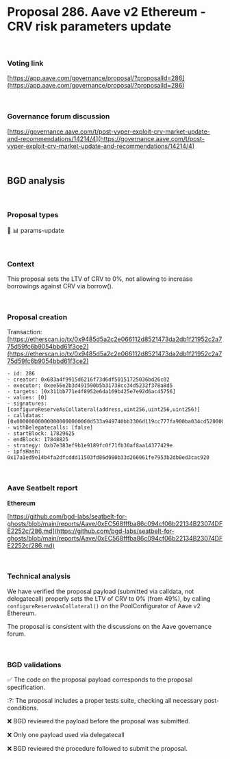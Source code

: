 # Proposal 286. Aave v2 Ethereum - CRV risk parameters update

<br>

### Voting link

[https://app.aave.com/governance/proposal/?proposalId=286](https://app.aave.com/governance/proposal/?proposalId=286)

<br>

### Governance forum discussion

[https://governance.aave.com/t/post-vyper-exploit-crv-market-update-and-recommendations/14214/4](https://governance.aave.com/t/post-vyper-exploit-crv-market-update-and-recommendations/14214/4)

<br>

## BGD analysis

<br>

### Proposal types

:wrench: :bar_chart: params-update

<br>

### Context

This proposal sets the LTV of CRV to 0%, not allowing to increase borrowings against CRV via borrow().

<br>

### Proposal creation

Transaction: [https://etherscan.io/tx/0x9485d5a2c2e066112d8521473da2db1f21952c2a775d59fc6b9054bbd61f3ce2](https://etherscan.io/tx/0x9485d5a2c2e066112d8521473da2db1f21952c2a775d59fc6b9054bbd61f3ce2)

```
- id: 286
- creator: 0x683a4f9915d6216f73d6df50151725036bd26c02
- executor: 0xee56e2b3d491590b5b31738cc34d5232f378a8d5
- targets: [0x311bb771e4f8952e6da169b425e7e92d6ac45756]
- values: [0]
- signatures: [configureReserveAsCollateral(address,uint256,uint256,uint256)]
- calldatas: [0x000000000000000000000000d533a949740bb3306d119cc777fa900ba034cd520000000000000000000000000000000000000000000000000000000000000000000000000000000000000000000000000000000000000000000000000000157c0000000000000000000000000000000000000000000000000000000000002a30]
- withDelegatecalls: [false]
- startBlock: 17829625
- endBlock: 17848825
- strategy: 0xb7e383ef9b1e9189fc0f71fb30af8aa14377429e
- ipfsHash: 0x17a1ed9e14b4fa2dfcddd11503fd86d080b33d266061fe7953b2db0ed3cac920
```

<br>

### Aave Seatbelt report

**Ethereum**

[https://github.com/bgd-labs/seatbelt-for-ghosts/blob/main/reports/Aave/0xEC568fffba86c094cf06b22134B23074DFE2252c/286.md](https://github.com/bgd-labs/seatbelt-for-ghosts/blob/main/reports/Aave/0xEC568fffba86c094cf06b22134B23074DFE2252c/286.md)


<br>

### Technical analysis

We have verified the proposal payload (submitted via calldata, not delegatecall) properly sets the LTV of CRV to 0% (from 49%), by calling `configureReserveAsCollateral()` on the PoolConfigurator of Aave v2 Ethereum.

The proposal is consistent with the discussions on the Aave governance forum.

<br>

### BGD validations

:white_check_mark: The code on the proposal payload corresponds to the proposal specification.

:?: The proposal includes a proper tests suite, checking all necessary post-conditions.

:x: BGD reviewed the payload before the proposal was submitted.

:x: Only one payload used via delegatecall

:x: BGD reviewed the procedure followed to submit the proposal.
